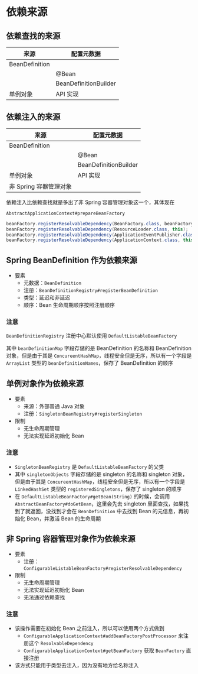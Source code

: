 # 依赖来源

## 依赖查找的来源

| 来源           | 配置元数据                     |
| -------------- | ------------------------------ |
| BeanDefinition | <bean id="user" class="..." /> |
|                | @Bean                          |
|                | BeanDefinitionBuilder          |
| 单例对象       | API 实现                       |



## 依赖注入的来源

| 来源                   | 配置元数据                     |
| ---------------------- | ------------------------------ |
| BeanDefinition         | <bean id="user" class="..." /> |
|                        | @Bean                          |
|                        | BeanDefinitionBuilder          |
| 单例对象               | API 实现                       |
| 非 Spring 容器管理对象 |                                |

依赖注入比依赖查找就是多出了非 Spring 容器管理对象这一个，其体现在

`AbstractApplicationContext#prepareBeanFactory`

```java
beanFactory.registerResolvableDependency(BeanFactory.class, beanFactory);
beanFactory.registerResolvableDependency(ResourceLoader.class, this);
beanFactory.registerResolvableDependency(ApplicationEventPublisher.class, this);
beanFactory.registerResolvableDependency(ApplicationContext.class, this);
```



## Spring BeanDefinition 作为依赖来源

* 要素
  * 元数据：`BeanDefinition`
  * 注册：`BeanDefinitionRegistry#registerBeanDefinition`
  * 类型：延迟和非延迟
  * 顺序：Bean 生命周期顺序按照注册顺序

### 注意

`BeanDefinitionRegistry` 注册中心默认使用  `DefaultListableBeanFactory`

其中 `beanDefinitionMap` 字段存储的是 BeanDefinition 的名称和 BeanDefinition 对象，但是由于其是 `ConcureentHashMap`，线程安全但是无序，所以有一个字段是 `ArrayList` 类型的 `beanDefinitionNames`，保存了 BeanDefinition 的顺序

 

## 单例对象作为依赖来源

* 要素
  * 来源：外部普通 Java 对象
  * 注册：`SingletonBeanRegistry#registerSingleton`
* 限制
  * 无生命周期管理
  * 无法实现延迟初始化 Bean

### 注意

* `SingletonBeanRegistry` 是 `DefaultListableBeanFactory` 的父类
* 其中 `singletonObjects` 字段存储的是 singleton 的名称和 singleton 对象，但是由于其是 `ConcureentHashMap`，线程安全但是无序，所以有一个字段是 `LinkedHashSet` 类型的 `registeredSingletons`，保存了 singleton 的顺序
* 在 `DefaultListableBeanFactory#getBean(String)` 的时候，会调用 `AbstractBeanFactory#doGetBean`，这里会先去 singleton 里面查找，如果找到了就返回，没找到才会在 `BeanDefinition` 中去找到 Bean 的元信息，再初始化 Bean，并激活 Bean 的生命周期



## 非 Spring 容器管理对象作为依赖来源

* 要素
  * 注册：`ConfigurableListableBeanFactory#registerResolvableDependency`
* 限制
  * 无生命周期管理
  * 无法实现延迟初始化 Bean
  * 无法通过依赖查找

### 注意

* 该操作需要在初始化 Bean 之前注入，所以可以使用两个方式做到
  *  `ConfigurableApplicationContext#addBeanFactoryPostProcessor` 来注册这个 `ResolvableDependency`
  * `ConfigurableApplicationContext#getBeanFactory` 获取 `BeanFactory` 直接注册
* 该方式只能用于类型去注入，因为没有地方给名称注入